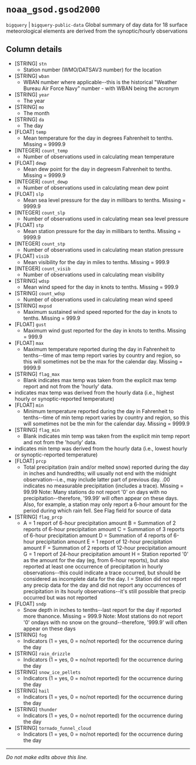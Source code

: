 # `noaa_gsod.gsod2000`
`bigquery` | `bigquery-public-data`
Global summary of day data for 18 surface meteorological elements are derived from the synoptic/hourly observations

## Column details
* [STRING]    `stn`
  - Station number (WMO/DATSAV3 number) for the location
* [STRING]    `wban`
  - WBAN number where applicable--this is the historical "Weather Bureau Air Force Navy" number - with WBAN being the acronym
* [STRING]    `year`
  - The year
* [STRING]    `mo`
  - The month
* [STRING]    `da`
  - The day
* [FLOAT]     `temp`
  - Mean temperature for the day in degrees Fahrenheit to tenths. Missing = 9999.9
* [INTEGER]   `count_temp`
  - Number of observations used in calculating mean temperature
* [FLOAT]     `dewp`
  - Mean dew point for the day in degreesm Fahrenheit to tenths.  Missing = 9999.9
* [INTEGER]   `count_dewp`
  - Number of observations used in calculating mean dew point
* [FLOAT]     `slp`
  - Mean sea level pressure for the day in millibars to tenths. Missing = 9999.9
* [INTEGER]   `count_slp`
  - Number of observations used in calculating mean sea level pressure
* [FLOAT]     `stp`
  - Mean station pressure for the day in millibars to tenths. Missing = 9999.9
* [INTEGER]   `count_stp`
  - Number of observations used in calculating mean station pressure
* [FLOAT]     `visib`
  - Mean visibility for the day in miles to tenths.  Missing = 999.9
* [INTEGER]   `count_visib`
  - Number of observations used in calculating mean visibility
* [STRING]    `wdsp`
  - Mean wind speed for the day in knots to tenths. Missing = 999.9
* [STRING]    `count_wdsp`
  - Number of observations used in calculating mean wind speed
* [STRING]    `mxpsd`
  - Maximum sustained wind speed reported for the day in knots to tenths. Missing = 999.9
* [FLOAT]     `gust`
  - Maximum wind gust reported for the day in knots to tenths. Missing = 999.9
* [FLOAT]     `max`
  - Maximum temperature reported during the day in Fahrenheit to tenths--time of max temp report varies by country and region, so this will sometimes not be the max for the calendar day. Missing = 9999.9
* [STRING]    `flag_max`
  - Blank indicates max temp was taken from the explicit max temp report and not from the 'hourly' data.
* indicates max temp was  derived from the hourly data (i.e., highest hourly or synoptic-reported temperature)
* [FLOAT]     `min`
  - Minimum temperature reported during the day in Fahrenheit to tenths--time of min temp report varies by country and region, so this will sometimes not be the min for the calendar day. Missing = 9999.9
* [STRING]    `flag_min`
  - Blank indicates min temp was taken from the explicit min temp report and not from the 'hourly' data.
* indicates min temp was derived from the hourly data (i.e., lowest hourly or synoptic-reported temperature)
* [FLOAT]     `prcp`
  - Total precipitation (rain and/or melted snow) reported during the day in inches and hundredths; will usually not end with the midnight observation--i.e., may include latter part of previous day. 
.00 indicates no measurable precipitation (includes a trace).
Missing = 99.99
Note: Many stations do not report '0' on days with no precipitation--therefore, '99.99' will often appear on these days. Also, for example, a station may only report a 6-hour amount for the period during which rain fell. See Flag field for source of data
* [STRING]    `flag_prcp`
  - A = 1 report of 6-hour precipitation amount
B = Summation of 2 reports of 6-hour precipitation amount
C = Summation of 3 reports of 6-hour precipitation amount
D = Summation of 4 reports of 6-hour precipitation amount
E = 1 report of 12-hour precipitation amount
F = Summation of 2 reports of 12-hour precipitation amount
G = 1 report of 24-hour precipitation amount
H = Station reported '0' as the amount for the day (eg, from 6-hour reports), but also reported at least one occurrence of precipitation in hourly observations--this could indicate a trace occurred, but should be considered as incomplete data for the day.
I = Station did not report any precip data for the day and did not report any occurrences of precipitation in its hourly observations--it's still possible that precip occurred but was not reported
* [FLOAT]     `sndp`
  - Snow depth in inches to tenths--last report for the day if reported more thanonce. Missing = 999.9
Note: Most stations do not report '0' ondays with no snow on the ground--therefore, '999.9' will often appear on these days
* [STRING]    `fog`
  - Indicators (1 = yes, 0 = no/not reported) for the occurrence during the day
* [STRING]    `rain_drizzle`
  - Indicators (1 = yes, 0 = no/not reported) for the occurrence during the day
* [STRING]    `snow_ice_pellets`
  - Indicators (1 = yes, 0 = no/not reported) for the occurrence during the day
* [STRING]    `hail`
  - Indicators (1 = yes, 0 = no/not reported) for the occurrence during the day
* [STRING]    `thunder`
  - Indicators (1 = yes, 0 = no/not reported) for the occurrence during the day
* [STRING]    `tornado_funnel_cloud`
  - Indicators (1 = yes, 0 = no/not reported) for the occurrence during the day

-------------------------------------------------------------------------------
*Do not make edits above this line.*
